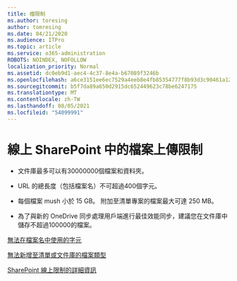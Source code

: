 ```yaml
---
title: 檔限制
ms.author: toresing
author: tomresing
ms.date: 04/21/2020
ms.audience: ITPro
ms.topic: article
ms.service: o365-administration
ROBOTS: NOINDEX, NOFOLLOW
localization_priority: Normal
ms.assetid: dc0eb9d1-aec4-4c37-8e4a-b67089f3246b
ms.openlocfilehash: a6ce3151ee6ec7529a4eeb8e4fb85354777f8b93d3c90461a12518af680ae60f
ms.sourcegitcommit: b5f7da89a650d2915dc652449623c78be6247175
ms.translationtype: MT
ms.contentlocale: zh-TW
ms.lasthandoff: 08/05/2021
ms.locfileid: "54099991"
---
```

# <a name="file-upload-limits-in-sharepoint-online"></a>線上 SharePoint 中的檔案上傳限制

- 文件庫最多可以有30000000個檔案和資料夾。
    
- URL 的總長度（包括檔案名）不可超過400個字元。
    
- 每個檔案 mush 小於 15 GB。 附加至清單專案的檔案最大可達 250 MB。
    
- 為了與新的 OneDrive 同步處理用戶端進行最佳效能同步，建議您在文件庫中儲存不超過100000的檔案。 
    
[無法在檔案名中使用的字元](https://go.microsoft.com/fwlink/?linkid=866430)
  
[無法新增至清單或文件庫的檔案類型](https://go.microsoft.com/fwlink/?linkid=273757)
  
[SharePoint 線上限制的詳細資訊](https://go.microsoft.com/fwlink/?linkid=271273)
  

